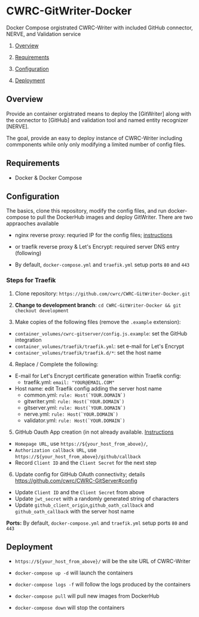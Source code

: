 # CWRC-GitWriter-Docker

Docker Compose orgistrated CWRC-Writer with included GitHub connector, NERVE, and Validation service

1. [Overview](#overview)

2. [Requirements](#requirements)

3. [Configuration](#configuration)

4. [Deployment](#deployment)

## Overview

Provide an container orgistrated means to deploy the [GitWriter] along with the connector to [GitHub] and validation tool and named entity recognizer [NERVE].

The goal, provide an easy to deploy instance of CWRC-Writer including commponents while only only modifying a limited number of config files.

## Requirements

- Docker & Docker Compose

## Configuration

The basics, clone this repository, modify the config files, and run docker-compose to pull the DockerHub images and deploy GitWriter. There are two appraoches available

- nginx reverse proxy: requried IP for the config files; [instructions](https://gitlab.dh.tamu.edu/bptarpley/CWRC-GitDocker/tree/master)

- or traefik reverse proxy & Let's Encrypt: required server DNS entry (following)
- By default, `docker-compose.yml` and `traefik.yml` setup ports `80` and `443`
  
### Steps for Traefik

1. Clone repository: `https://github.com/cwrc/CWRC-GitWriter-Docker.git`

2. **Change to development branch**: `cd CWRC-GitWriter-Docker && git checkout development`

3. Make copies of the following files (remove the `.example` extension):

- `container_volumes/cwrc-gitserver/config.js.example`: set the GitHub integration
- `container_volumes/traefik/traefik.yml`: set e-mail for Let's Encrypt
- `container_volumes/traefik/traefik.d/*`: set the host name

4. Replace / Complete the following:

- E-mail for Let's Encrypt certificate generation within Traefik config:
  - traefik.yml: `email: "YOUR@EMAIL.COM"`
- Host name: edit Traefik config adding the server host name
  - common.yml: ``rule: Host(`YOUR.DOMAIN`)``
  - gitwriter.yml: ``rule: Host(`YOUR.DOMAIN`)``
  - gitserver.yml: ``rule: Host(`YOUR.DOMAIN`)``
  - nerve.yml: ``rule: Host(`YOUR.DOMAIN`)``
  - validator.yml: ``rule: Host(`YOUR.DOMAIN`)``

5. GitHub Oauth App creation (in not already available. [Instructions](https://developer.github.com/apps/building-oauth-apps/creating-an-oauth-app/)

- `Homepage URL`, use `https://${your_host_from_above}/`,
- `Authorization callback URL`, use `https://${your_host_from_above}/github/callback`
- Record `Client ID` and the `Client Secret` for the next step

6. Update config for GitHub OAuth connectivity; details <https://github.com/cwrc/CWRC-GitServer#config>

- Update `Client ID` and the `Client Secret` from above
- Update `jwt_secret` with a randomly generated string of characters
- Update `github_client_origin`,`github_oath_callback` and `github_oath_callback` with the server host name

**Ports:** By default, `docker-compose.yml` and `traefik.yml` setup ports `80` and `443`

## Deployment

- `https://${your_host_from_above}/` will be the site URL of CWRC-Writer

- `docker-compose up -d` will launch the containers

- `docker-compose logs -f` will follow the logs produced by the containers

- `docker-compose pull` will pull new images from DockerHub

- `docker-compose down` will stop the containers

